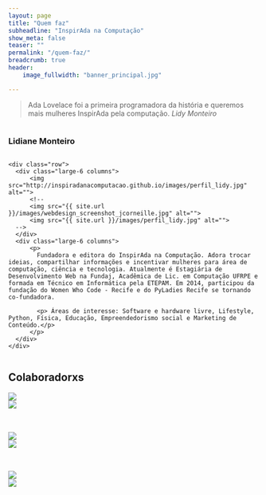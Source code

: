 ```yaml
---
layout: page
title: "Quem faz"
subheadline: "InspirAda na Computação"
show_meta: false
teaser: ""
permalink: "/quem-faz/"
breadcrumb: true
header:
    image_fullwidth: "banner_principal.jpg"

---
```


> Ada Lovelace foi a primeira programadora da história e queremos mais mulheres InspirAda pela computação. <cite>Lidy Monteiro</cite>

<div class="show-for-large-up">
    <div class="row">
        <div class="small-12 columns">
            <h3>Lidiane Monteiro</h3>
        </div><!-- /.small-12.columns -->
    </div>

	<div class="row">
	  <div class="large-6 columns">
	  	  <img src="http://inspiradanacomputacao.github.io/images/perfil_lidy.jpg" alt="">
	  	  <!--
	  	  <img src="{{ site.url }}/images/webdesign_screenshot_jcorneille.jpg" alt="">
          <img src="{{ site.url }}/images/perfil_lidy.jpg" alt="">
      -->
  	  </div>
	  <div class="large-6 columns">
	      <p>
	      	Fundadora e editora do InspirAda na Computação. Adora trocar ideias, compartilhar informações e incentivar mulheres para área de computação, ciência e tecnologia. Atualmente é Estagiária de Desenvolvimento Web na Fundaj, Acadêmica de Lic. em Computação UFRPE e formada em Técnico em Informática pela ETEPAM. Em 2014, participou da fundação do Women Who Code - Recife e do PyLadies Recife se tornando co-fundadora. 

	      	<p> Áreas de interesse: Software e hardware livre, Lifestyle, Python, Física, Educação, Empreendedorismo social e Marketing de Conteúdo.</p>
	      </p>
	  </div>
	</div>
</div>


<div class="show-for-large-up">
    <div class="row">
        <div class="small-12 columns">
            <h2>Colaboradorxs</h2>
        </div>
    </div>
    <div class="row">
  		<div class="large-6 columns">
    	  	<img src="http://placehold.it/470x264/6b6351/e1dcd7&amp;text=Width+470+Pixel">
  		</div>
  		<div class="large-6 columns">
    		  <img src="http://placehold.it/470x264/e05a10/e1e75e&amp;text=Width+470+Pixel">
  		</div>
	</div>
</div>


<div class="show-for-large-up">
    <div class="row">
        <div class="small-12 columns">
            <h2>  </h2>
        </div>
    </div>
    <div class="row">
  		<div class="large-6 columns">
    	  	<img src="http://placehold.it/470x264/6b6351/e1dcd7&amp;text=Width+470+Pixel">
  		</div>
  		<div class="large-6 columns">
    		  <img src="http://placehold.it/470x264/e05a10/e1e75e&amp;text=Width+470+Pixel">
  		</div>
	</div>
</div>

<div class="show-for-large-up">
    <div class="row">
        <div class="small-12 columns">
            <h2></h2>
        </div>
    </div>
    <div class="row">
  		<div class="large-6 columns">
    	  	<img src="http://placehold.it/470x264/6b6351/e1dcd7&amp;text=Width+470+Pixel">
  		</div>
  		<div class="large-6 columns">
    		  <img src="http://placehold.it/470x264/e05a10/e1e75e&amp;text=Width+470+Pixel">
  		</div>
	</div>
</div>

